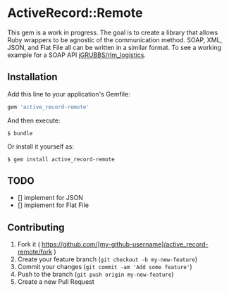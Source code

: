 # ActiveRecord::Remote

This gem is a work in progress. The goal is to create a library that allows Ruby wrappers to be agnostic of the communication method. SOAP, XML, JSON, and Flat File all can be written in a similar format. To see a working example for a SOAP API [jGRUBBS/rlm_logistics](https://github.com/jGRUBBS/rlm_logistics).

## Installation

Add this line to your application's Gemfile:

```ruby
gem 'active_record-remote'
```

And then execute:

    $ bundle

Or install it yourself as:

    $ gem install active_record-remote

## TODO
- [] implement for JSON
- [] implement for Flat File

## Contributing

1. Fork it ( https://github.com/[my-github-username]/active_record-remote/fork )
2. Create your feature branch (`git checkout -b my-new-feature`)
3. Commit your changes (`git commit -am 'Add some feature'`)
4. Push to the branch (`git push origin my-new-feature`)
5. Create a new Pull Request
